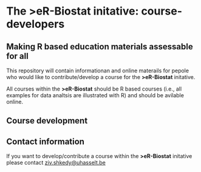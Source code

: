 # The >eR-Biostat initative:  course-developers
## Making R based education materials assessable for all

This repository will contain informationan and online materails for pepole who would like to contribute/develop a course for the **>eR-Biostat** initative.

All courses within the **>eR-Biostat** should be R based courses (i.e., all examples for data analtsis are illustrated with R) and should  be avilable online. 

## Course development


## Contact information
If you want to develop/contribute a course within the **>eR-Biostat** initative please contact ziv.shkedy@uhasselt.be


